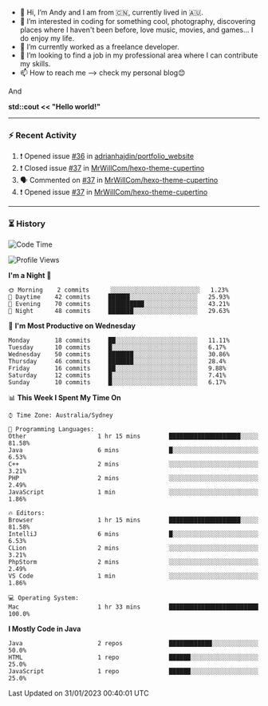 - 👋 Hi, I’m Andy and I am from :cn:, currently lived in 🇦🇺.
- 👀 I’m interested in coding for something cool, photography, discovering places where I haven't been before, love music, movies, and games... I do enjoy my life.
- 🌱 I’m currently worked as a freelance developer.
- 💞️ I’m looking to find a job in my professional area where I can contribute my skills.
- 📫 How to reach me --> check my personal blog😊

And

**std::cout << "Hello world!"**

---

### ⚡ Recent Activity
<!--START_SECTION:activity-->
1. ❗️ Opened issue [#36](https://github.com/adrianhajdin/portfolio_website/issues/36) in [adrianhajdin/portfolio_website](https://github.com/adrianhajdin/portfolio_website)
2. ❗️ Closed issue [#37](https://github.com/MrWillCom/hexo-theme-cupertino/issues/37) in [MrWillCom/hexo-theme-cupertino](https://github.com/MrWillCom/hexo-theme-cupertino)
3. 🗣 Commented on [#37](https://github.com/MrWillCom/hexo-theme-cupertino/issues/37) in [MrWillCom/hexo-theme-cupertino](https://github.com/MrWillCom/hexo-theme-cupertino)
4. ❗️ Opened issue [#37](https://github.com/MrWillCom/hexo-theme-cupertino/issues/37) in [MrWillCom/hexo-theme-cupertino](https://github.com/MrWillCom/hexo-theme-cupertino)
<!--END_SECTION:activity-->

---

### ⏳ History
<!--START_SECTION:waka-->
![Code Time](http://img.shields.io/badge/Code%20Time-0%20secs-blue)

![Profile Views](http://img.shields.io/badge/Profile%20Views-117-blue)

**I'm a Night 🦉** 

```text
🌞 Morning    2 commits      ░░░░░░░░░░░░░░░░░░░░░░░░░   1.23% 
🌆 Daytime    42 commits     ██████░░░░░░░░░░░░░░░░░░░   25.93% 
🌃 Evening    70 commits     ██████████░░░░░░░░░░░░░░░   43.21% 
🌙 Night      48 commits     ███████░░░░░░░░░░░░░░░░░░   29.63%

```
📅 **I'm Most Productive on Wednesday** 

```text
Monday       18 commits     ██░░░░░░░░░░░░░░░░░░░░░░░   11.11% 
Tuesday      10 commits     █░░░░░░░░░░░░░░░░░░░░░░░░   6.17% 
Wednesday    50 commits     ███████░░░░░░░░░░░░░░░░░░   30.86% 
Thursday     46 commits     ███████░░░░░░░░░░░░░░░░░░   28.4% 
Friday       16 commits     ██░░░░░░░░░░░░░░░░░░░░░░░   9.88% 
Saturday     12 commits     █░░░░░░░░░░░░░░░░░░░░░░░░   7.41% 
Sunday       10 commits     █░░░░░░░░░░░░░░░░░░░░░░░░   6.17%

```


📊 **This Week I Spent My Time On** 

```text
⌚︎ Time Zone: Australia/Sydney

💬 Programming Languages: 
Other                    1 hr 15 mins        ████████████████████░░░░░   81.58% 
Java                     6 mins              █░░░░░░░░░░░░░░░░░░░░░░░░   6.53% 
C++                      2 mins              ░░░░░░░░░░░░░░░░░░░░░░░░░   3.21% 
PHP                      2 mins              ░░░░░░░░░░░░░░░░░░░░░░░░░   2.49% 
JavaScript               1 min               ░░░░░░░░░░░░░░░░░░░░░░░░░   1.86%

🔥 Editors: 
Browser                  1 hr 15 mins        ████████████████████░░░░░   81.58% 
IntelliJ                 6 mins              █░░░░░░░░░░░░░░░░░░░░░░░░   6.53% 
CLion                    2 mins              ░░░░░░░░░░░░░░░░░░░░░░░░░   3.21% 
PhpStorm                 2 mins              ░░░░░░░░░░░░░░░░░░░░░░░░░   2.49% 
VS Code                  1 min               ░░░░░░░░░░░░░░░░░░░░░░░░░   1.86%

💻 Operating System: 
Mac                      1 hr 33 mins        █████████████████████████   100.0%

```

**I Mostly Code in Java** 

```text
Java                     2 repos             ████████████░░░░░░░░░░░░░   50.0% 
HTML                     1 repo              ██████░░░░░░░░░░░░░░░░░░░   25.0% 
JavaScript               1 repo              ██████░░░░░░░░░░░░░░░░░░░   25.0%

```



 Last Updated on 31/01/2023 00:40:01 UTC
<!--END_SECTION:waka-->


<!---
JinchuanL/JinchuanL is a ✨ special ✨ repository because its `README.md` (this file) appears on your GitHub profile.
You can click the Preview link to take a look at your changes.
--->
